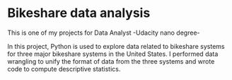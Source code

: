 # Bikeshare data analysis
This is one of my projects for Data Analyst -Udacity nano degree- 

In this project, Python is used to explore data related to bikeshare systems for three major bikeshare systems in the United States. I performed data wrangling to unify the format of data from the three systems and wrote code to compute descriptive statistics.  


 
